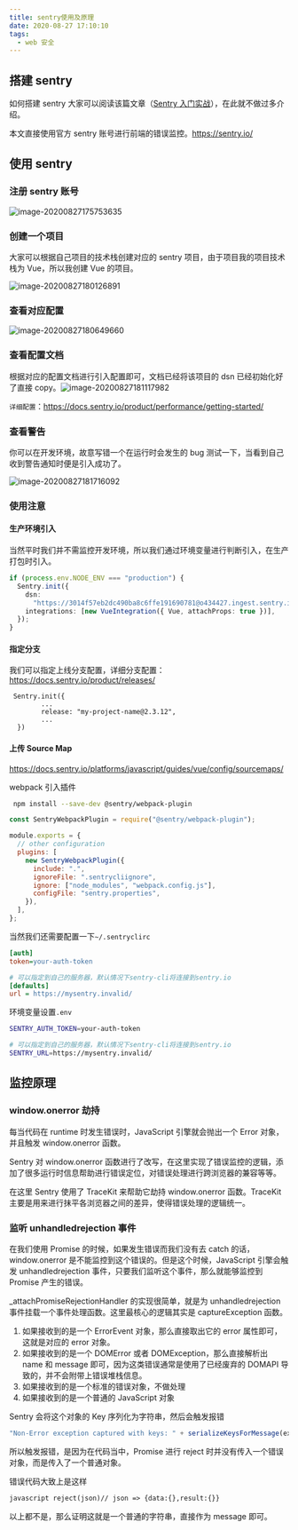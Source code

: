 ```yaml
---
title: sentry使用及原理
date: 2020-08-27 17:10:10
tags:
  - web 安全
---
```


## 搭建 sentry

如何搭建 sentry 大家可以阅读该篇文章（[Sentry 入门实战](http://sinhub.cn/2019/07/getting-started-guide-of-sentry/)），在此就不做过多介绍。

本文直接使用官方 sentry 账号进行前端的错误监控。https://sentry.io/

## 使用 sentry

### 注册 sentry 账号

![image-20200827175753635](image-20200827175753635.png)

### 创建一个项目

大家可以根据自己项目的技术栈创建对应的 sentry 项目，由于项目我的项目技术栈为 Vue，所以我创建 Vue 的项目。

![image-20200827180126891](image-20200827180126891.png)

### 查看对应配置

![image-20200827180649660](image-20200827180649660.png)

### 查看配置文档

根据对应的配置文档进行引入配置即可，文档已经将该项目的 dsn 已经初始化好了直接 copy。![image-20200827181117982](image-20200827181117982.png)

`详细配置`：https://docs.sentry.io/product/performance/getting-started/

### 查看警告

你可以在开发环境，故意写错一个在运行时会发生的 bug 测试一下，当看到自己收到警告通知时便是引入成功了。

![image-20200827181716092](image-20200827181716092.png)

### 使用注意

#### 生产环境引入

当然平时我们并不需监控开发环境，所以我们通过环境变量进行判断引入，在生产打包时引入。

```typescript
if (process.env.NODE_ENV === "production") {
  Sentry.init({
    dsn:
      "https://3014f57eb2dc490ba8c6ffe191690781@o434427.ingest.sentry.io/5391506",
    integrations: [new VueIntegration({ Vue, attachProps: true })],
  });
}
```

#### 指定分支

我们可以指定上线分支配置，详细分支配置：https://docs.sentry.io/product/releases/

```
 Sentry.init({
		...
		release: "my-project-name@2.3.12",
		...
  })
```

#### 上传 Source Map

https://docs.sentry.io/platforms/javascript/guides/vue/config/sourcemaps/

webpack 引入插件

```bash
 npm install --save-dev @sentry/webpack-plugin
```

```js
const SentryWebpackPlugin = require("@sentry/webpack-plugin");

module.exports = {
  // other configuration
  plugins: [
    new SentryWebpackPlugin({
      include: ".",
      ignoreFile: ".sentrycliignore",
      ignore: ["node_modules", "webpack.config.js"],
      configFile: "sentry.properties",
    }),
  ],
};
```

当然我们还需要配置一下`~/.sentryclirc`

```ini
[auth]
token=your-auth-token

# 可以指定到自己的服务器，默认情况下sentry-cli将连接到sentry.io
[defaults]
url = https://mysentry.invalid/
```

环境变量设置`.env`

```bash
SENTRY_AUTH_TOKEN=your-auth-token

# 可以指定到自己的服务器，默认情况下sentry-cli将连接到sentry.io
SENTRY_URL=https://mysentry.invalid/
```

## 监控原理

### window.onerror 劫持

每当代码在 runtime 时发生错误时，JavaScript 引擎就会抛出一个 Error 对象，并且触发 window.onerror 函数。

Sentry 对 window.onerror 函数进行了改写，在这里实现了错误监控的逻辑，添加了很多运行时信息帮助进行错误定位，对错误处理进行跨浏览器的兼容等等。

在这里 Sentry 使用了 TraceKit 来帮助它劫持 window.onerror 函数。TraceKit 主要是用来进行抹平各浏览器之间的差异，使得错误处理的逻辑统一。

### 监听 unhandledrejection 事件

在我们使用 Promise 的时候，如果发生错误而我们没有去 catch 的话，window.onerror 是不能监控到这个错误的。但是这个时候，JavaScript 引擎会触发 unhandledrejection 事件，只要我们监听这个事件，那么就能够监控到 Promise 产生的错误。

\_attachPromiseRejectionHandler 的实现很简单，就是为 unhandledrejection 事件挂载一个事件处理函数。这里最核心的逻辑其实是 captureException 函数。

1. 如果接收到的是一个 ErrorEvent 对象，那么直接取出它的 error 属性即可，这就是对应的 error 对象。
2. 如果接收到的是一个 DOMError 或者 DOMException，那么直接解析出 name 和 message 即可，因为这类错误通常是使用了已经废弃的 DOMAPI 导致的，并不会附带上错误堆栈信息。
3. 如果接收到的是一个标准的错误对象，不做处理
4. 如果接收到的是一个普通的 JavaScript 对象

Sentry 会将这个对象的 Key 序列化为字符串，然后会触发报错

```js
"Non-Error exception captured with keys: " + serializeKeysForMessage(exKeys);
```

所以触发报错，是因为在代码当中，Promise 进行 reject 时并没有传入一个错误对象，而是传入了一个普通对象。

错误代码大致上是这样

```xml
javascript reject(json)// json => {data:{},result:{}}
```

以上都不是，那么证明这就是一个普通的字符串，直接作为 message 即可。
